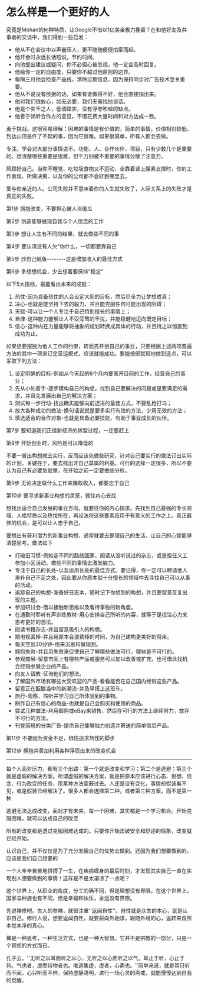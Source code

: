# 怎么样是一个更好的人

究竟是Mohan的何种特质，让Google不惜以1亿美金极力挽留？在和他好友及共事者的交谈中，我们得到一些启发：

+ 他从不在会议中以声量压人，更不随随便便拍案而起。
+ 他开会时永远长话短说，节约时间。
+ 向他提出建议或疑问，你不必担心被忽视，他一定会及时回复。
+ 他给你一定的自由度，只要你不越过他原则的边界。
+ 每隔三月他会检查产品线，清除过期信息，因为保持同步对广告技术至关重要。
+ 他从不说没有依据的话。如果有谁做得不好，他会直接指出来。
+ 他对我们很放心，如无必要，我们无需找他谈话。
+ 他是个实干之人，低调踏实，没有浮夸吹嘘的缺点。
+ 他善于倾听合作方的意见，不惜花费大量时间和对方达成一致。

勇于挑战。这很容易理解：困难的事情是有价值的。简单的事情，价值相对较低。到达山顶是件了不起的事，因为它很难。如果很简单，所有人都会去做。

专注。学会对大部分事情说不。功能、人、合作伙伴、项目，只有少数几个是重要的。想清楚哪些重要是很难，但千万别被不重要的事情分散了注意力。

照顾好自己。当你不睡觉、吃垃圾食物又不运动、全靠着肾上腺素支撑时，你的工作表现、所做决策、以及你的公司都不会好到哪里去。

爱与你亲近的人。公司失败并不意味着你的人生就失败了，人际关系上的失败才是真正的失败。

第1步 拥抱改变，不要担心被人当傻瓜

第2步 创造能够展现自我与个人信念的工作

第3步 想让人生有不同的结果，就去做些不同的事

第4步 要认清没有人欠"你什么，一切都要靠自己

第5步 炒自己鱿鱼--------这是增加收入的最佳方式

第6步 多想想机会，少去想着要保持"稳定"

以下5大指标，最能看出未来的成就：

1. 热忱-因为具备热忱的人会设定大胆的目标，然后尽全力让梦想成真；
2. 决心-也就是能坚持下去的毅力，并且能克服任何可能出现的阻碍；
3. 天赋-可以让一个人专注于自己特别擅长的事情上；
4. 自律-这种能力能够让人不受旁骛的干扰，并能稳健地迈向既定目标；
5. 信心-这种内在力量能够将抽象的规划转换成具体的行动，并且持之以恒直到成功为止。

如果想要摆脱为他人工作的约束，转而去开创自己的事业，只要根据上述两项普遍方法的其中一项来订定营运模式，应该就能成功。要能按部就班地做到这点，可以采取下列方法：

1. 设定明确的目标-例如从今天起的6个月内要离开目前的工作，经营自己的事业；
2. 先从小处着手-逐步建构自己的构想，找到自己要解决的问题或是要满足的需求，并且先发展出自己的解决方案；
3. 测试每一步行动-找出确实能够向前迈进的最佳方式，不要乱枪打鸟；
4. 放大各种成功的做法-换句话说就是要多实行有效的方法，少用无效的方法；
5. 慎选适合的合作对象-也就是具备必要技能，有助于事业成长的伙伴。

第7步 要知道我们正值新经济的转型过程，一定要赶上

第8步 开始创业时，风险是可以降低的

不要一冒出构想就去实行，反而应该先做些研究，针对自己要实行的做法订出实际的计划。关键在于，要去找出非自己莫属的利基。可行的选择一定很多，所以不要认为自己有必要急就章，在开始之前一定要做些分析。

第9步 无论决定做什么工作来赚取收入，都要忠于自己

第10步 要寻求新事业构想的灵感，就往内心去找

想找出适合自己发展的事业方向，就要往你的内心探求。先找到自己最强的专长领域、人格特质以及热忱所在，再设法将这些要素应用于有意义的工作之上。真正最佳的机会，是可以让人忠于自己。

要想出有获利潜力的新事业构想，通常就要去整理自己的生活，让自己的心智能够清楚思考。做法如下

+ 打破旧习惯-例如走不同的路线回家、阅读从没听说过的杂志，或是担任义工参加小区活动。做些不同的事情去激发脑力。
+ 专注于自己的长处-以及运用长处的最佳方式。要记得，你一定可以聘请他人来补自己不足之处，因此要从你原本就十分擅长的领域中去寻找自己可以从事的活动。
+ 追踪自己的构想-准备好日志本，随时记下你想到的构想，并且要留意反复出现的主题。
+ 参加研讨会-借以接触新思维以及看待事物的新角度。
+ 在通勤时聆听有声训练教材-用心安排自己所听的内容，就等于是投注心力来思考更好的想法。
+ 阅读书籍杂志-并且留意吸引人的构想。
+ 把电视丢掉-并且用原本会浪费掉的时间，为自己建构更美好的将来。
+ 每天空出30分钟-用来沉思和做规划。
+ 拥抱失败-并且用失败来促使自己了解哪些做法可行，哪些是不可行的。
+ 参观商展-留意市面上有哪些产品或服务可以加以改善或扩充，也可借此找机会经销参展企业的产品。
+ 向友人请教-征询他们的想法。
+ 了解国外市场有哪些大受欢迎的产品-看看能否在自己国内经销这些产品。
+ 留意正在酝酿当中的新潮流-并及早搭上这班车。
+ 旅行-观察、聆听并学习自己所体验到的事物。
+ 制作自己有信心的商品-也就是自己会购买和使用的商品。
+ 尝试几种做法-利用邮购或eBay来销售，然后在可行的方法上继续努力，放弃不可行的方法。
+ 刊登简短的分类广告-提供自己能够独力创造并寄送的简单信息产品。

第11步 不要因为资金不足，绑住追求热忱的脚步

第12步 拥抱并善加利用各种浮现出来的改变机会

---

每个人面对压力，都有三个出路：第一个就是改变和学习；第二个是逃避；第三个就是虚假的解决方案。所谓虚假的解决方案，就是把原本应该进行心态、思想、信念、行为改变的任务，用某种方法蒙蔽过去。人还是没有变化，事情却假装看不见，或是假装已经解决了。很多人都会选择第二种，或者第三种方案，而不是第一种

逃避无法达成改变，面对才有未来。每一个困难，其实都是一个学习机会。开始克服困难，就可以达成自己的改变

所有的改变都是透过克服困难达成的。只要你开始击破安全和舒适的假象，改变就已经开始。

认识自己，并不仅仅是为了充分发掘自己的优势去做到。还因为我们想要做到的，应该是我们自己想要的

一个人辛辛苦苦地拼搏了一生，在疾病缠身的最后时刻，才发现其实自己一直在实现别人想要做到的事情！这样是不是太凄凉了一点呢？

这个世界上，从职业的角度，分工的确不同，但是理想没有界限。在这个世界上，国家与种族也有不同，但是幸福和快乐，永远没有界限。

先说禅修吧。古人的参禅，就很注重''返闻自性''。自性就是众生的本心，就是认识自己。修行人说，想要返闻自性，就要将向外驰求，跟随外境的心，返转来观照本觉本净的真心。

禅是一种思考，一种生活方式，也是一种大智慧。它并不是宗教的一部分，只是一个冥想的方式而已。

孔子云，''无听之以耳而听之以心，无听之以心而听之以气。耳止于听，心止于符。气也者，虚而待物者也。唯道集虚，虚者，心斋也。''简单来说，就是耳只听而不闻，心只听而不辨，保持虚静清明，进行一场心灵的斋戒，就能慢慢达到自我的觉醒。
